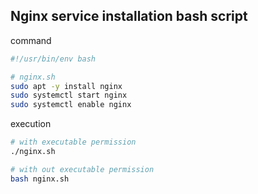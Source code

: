 ## Nginx service installation bash script

command

```bash
#!/usr/bin/env bash

# nginx.sh
sudo apt -y install nginx
sudo systemctl start nginx
sudo systemctl enable nginx
```

execution

```bash
# with executable permission
./nginx.sh

# with out executable permission
bash nginx.sh
```

